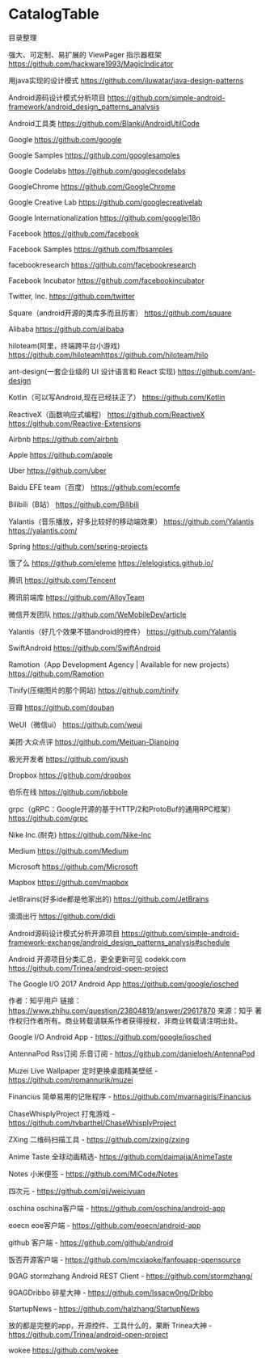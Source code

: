 # CatalogTable
目录整理

强大、可定制、易扩展的 ViewPager 指示器框架
https://github.com/hackware1993/MagicIndicator

用java实现的设计模式
https://github.com/iluwatar/java-design-patterns

Android源码设计模式分析项目
https://github.com/simple-android-framework/android_design_patterns_analysis

Android工具类
https://github.com/Blankj/AndroidUtilCode

Google
https://github.com/google

Google Samples
https://github.com/googlesamples

Google Codelabs
https://github.com/googlecodelabs

GoogleChrome
https://github.com/GoogleChrome

Google Creative Lab
https://github.com/googlecreativelab

Google Internationalization
https://github.com/googlei18n

Facebook
https://github.com/facebook

Facebook Samples
https://github.com/fbsamples

facebookresearch
https://github.com/facebookresearch

Facebook Incubator
https://github.com/facebookincubator

Twitter, Inc.
https://github.com/twitter

Square（android开源的类库多而且厉害）
https://github.com/square

Alibaba
https://github.com/alibaba

hiloteam(阿里，终端跨平台小游戏)
https://github.com/hiloteamhttps://github.com/hiloteam/hilo

ant-design(一套企业级的 UI 设计语言和 React 实现)
https://github.com/ant-design

Kotlin（可以写Android,现在已经扶正了）
https://github.com/Kotlin

ReactiveX（函数响应式编程）
https://github.com/ReactiveX
https://github.com/Reactive-Extensions

Airbnb
https://github.com/airbnb

Apple
https://github.com/apple

Uber
https://github.com/uber

Baidu EFE team（百度）
https://github.com/ecomfe

Bilibili（B站）
https://github.com/Bilibili

Yalantis（音乐播放，好多比较好的移动端效果）
https://github.com/Yalantis
https://yalantis.com/

Spring
https://github.com/spring-projects

饿了么
https://github.com/eleme
https://elelogistics.github.io/

腾讯
https://github.com/Tencent

腾讯前端库
https://github.com/AlloyTeam

微信开发团队
https://github.com/WeMobileDev/article

Yalantis（好几个效果不错android的控件）
https://github.com/Yalantis

SwiftAndroid
https://github.com/SwiftAndroid

Ramotion（App Development Agency | Available for new projects）
https://github.com/Ramotion

Tinify(压缩图片的那个网站)
https://github.com/tinify

豆瓣
https://github.com/douban

WeUI（微信ui）
https://github.com/weui

美团·大众点评
https://github.com/Meituan-Dianping

极光开发者
https://github.com/jpush

Dropbox
https://github.com/dropbox

伯乐在线
https://github.com/jobbole

grpc（gRPC：Google开源的基于HTTP/2和ProtoBuf的通用RPC框架）
https://github.com/grpc

Nike Inc.(耐克)
https://github.com/Nike-Inc

Medium
https://github.com/Medium

Microsoft
https://github.com/Microsoft

Mapbox
https://github.com/mapbox

JetBrains(好多ide都是他家出的)
https://github.com/JetBrains

滴滴出行
https://github.com/didi

Android源码设计模式分析开源项目
https://github.com/simple-android-framework-exchange/android_design_patterns_analysis#schedule

Android 开源项目分类汇总，更全更新可见 codekk.com
https://github.com/Trinea/android-open-project

The Google I/O 2017 Android App 
https://github.com/google/iosched

作者：知乎用户
链接：https://www.zhihu.com/question/23804819/answer/29617870
来源：知乎
著作权归作者所有。商业转载请联系作者获得授权，非商业转载请注明出处。

Google I/O Android App - https://github.com/google/iosched

AntennaPod Rss订阅 乐音订阅 - https://github.com/danieloeh/AntennaPod

Muzei Live Wallpaper 定时更换桌面精美壁纸 - https://github.com/romannurik/muzei

Financius 简单易用的记账程序 - https://github.com/mvarnagiris/Financius

ChaseWhisplyProject 打鬼游戏 - https://github.com/tvbarthel/ChaseWhisplyProject

ZXing 二维码扫描工具 - https://github.com/zxing/zxing

Anime Taste 全球动画精选- https://github.com/daimajia/AnimeTaste

Notes 小米便签 - https://github.com/MiCode/Notes

四次元 - https://github.com/qii/weiciyuan

oschina oschina客户端 - https://github.com/oschina/android-app

eoecn eoe客户端 - https://github.com/eoecn/android-app

github 客户端 - https://github.com/github/android

饭否开源客户端 - https://github.com/mcxiaoke/fanfouapp-opensource

9GAG stormzhang Android REST Client - https://github.com/stormzhang/

9GAGDribbo 碎星大神 - https://github.com/Issacw0ng/Dribbo

StartupNews - https://github.com/halzhang/StartupNews

放的都是完整的app，开源控件、工具什么的，果断 Trinea大神 - https://github.com/Trinea/android-open-project

wokee  https://github.com/wokee
